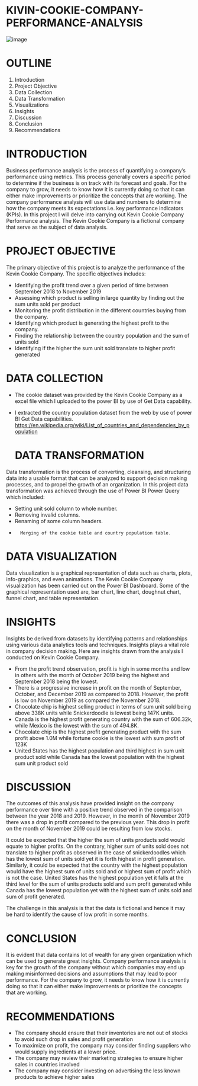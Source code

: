# KIVIN-COOKIE-COMPANY-PERFORMANCE-ANALYSIS
![image](https://github.com/KANYIANALYST/KIVIN-COOKIE-COMPANY-PERFORMANCE-ANALYSIS/assets/130997793/5838f66f-cfb9-427f-a5bb-b896a4853c53)

# OUTLINE
1.	Introduction
2.	Project Objective
3.	Data Collection
4.	Data Transformation
5.	Visualizations
6.	Insights
7.	Discussion
8.	Conclusion 
9.	Recommendations

# INTRODUCTION
Business performance analysis is the process of quantifying a company’s performance using metrics. This process generally covers a specific period to determine if the business is on track with its forecast and goals. For the company to grow, it needs to know how it is currently doing so that it can either make improvements or prioritize the concepts that are working.  The company performance analysis will use data and numbers to determine how the company meets its expectations i.e. key performance indicators (KPIs). In this project I will delve into carrying out Kevin Cookie Company Performance analysis. The Kevin Cookie Company is a fictional company that serve as the subject of data analysis. 

# PROJECT OBJECTIVE
The primary objective of this project is to analyze the performance of the Kevin Cookie Company. The specific objectives includes:
* Identifying the profit trend over a given period of time between September 2018 to November 2019
* Assessing which product is selling in large quantity by finding out the sum units sold per product 
* Monitoring the profit distribution in the different countries buying from the company.
* Identifying which product is generating the highest profit to the company.
* Finding the relationship between the country population and the sum of units sold
* Identifying if the higher the sum unit sold translate to higher profit generated
# DATA COLLECTION
* The cookie dataset was provided by the Kevin Cookie Company as a excel file which I uploaded to the power BI by use of Get Data capability.
* I extracted the country population dataset from the web by use of power BI Get Data capabilities. https://en.wikipedia.org/wiki/List_of_countries_and_dependencies_by_population

  # DATA TRANSFORMATION
Data transformation is the process of converting, cleansing, and structuring data into a usable format that can be analyzed to support decision making processes, and to propel the growth of an organization.
In this project data transformation was achieved through the use of Power BI Power Query which included:
* Setting unit sold column to whole number.
* Removing invalid columns.
* 	Renaming of some column headers.
* 		Merging of the cookie table and country population table.

# DATA VISUALIZATION
Data visualization is a graphical representation of data such as charts, plots, info-graphics, and even animations. 
The Kevin Cookie Company visualization has been carried out on the Power BI Dashboard. Some of the graphical representation used are, bar chart, line chart, doughnut chart, funnel chart, and table representation.

# INSIGHTS
Insights be derived from datasets by identifying patterns and relationships using various data analytics tools and techniques. Insights plays a vital role in company decision making. Here are insights drawn from the analysis I conducted on Kevin Cookie Company. 
*	From the profit trend observation, profit is high in some months and low in others with the month of October 2019 being the highest and September 2018 being the lowest.
*	There is a progressive increase in profit on the month of September, October, and December 2019 as compared to 2018. However, the profit is low on November 2019 as compared the November 2018.
*	Chocolate chip is highest selling product in terms of sum unit sold being above 338K units while Snickerdoodle is lowest being 147K units.
*	Canada is the highest profit generating country with the sum of 606.32k, while Mexico is the lowest with the sum of 494.8K.
*	Chocolate chip is the highest profit generating product with the sum profit above 1.0M while fortune cookie is the lowest with sum profit of 123K
*	United States has the highest population and third highest in sum unit product sold while Canada has the lowest population with the highest sum unit product sold

# DISCUSSION
The outcomes of this analysis have provided insight on the company performance over time with a positive trend observed in the comparison between the year 2018 and 2019. However, in the month of November 2019 there was a drop in profit compared to the previous year. This drop in profit on the month of November 2019 could be resulting from low stocks. 

It could be expected that the higher the sum of units products sold would equate to higher profits. On the contrary, higher sum of units sold does not translate to higher profit as observed in the case of snickerdoodles which has the lowest sum of units sold yet it is forth highest in profit generation. Similarly, it could be expected that the country with the highest population would have the highest sum of units sold and or highest sum of profit which is not the case. United States has the highest population yet it falls at the third level for the sum of units products sold and sum profit generated while Canada has the lowest population yet with the highest sum of units sold and sum of profit generated.

The challenge in this analysis is that the data is fictional and hence it may be hard to identify the cause of low profit in some months.

# CONCLUSION 
It is evident that data contains lot of wealth for any given organization which can be used to generate great insights. Company performance analysis is key for the growth of the company without which companies may end up making misinformed decisions and assumptions that may lead to poor performance. For the company to grow, it needs to know how it is currently doing so that it can either make improvements or prioritize the concepts that are working.

# RECOMMENDATIONS 
*	The company should ensure that their inventories are not out of stocks to avoid such drop in sales and profit generation
*	To maximize on profit, the company may consider finding suppliers who would supply ingredients at a lower price.
*	The company may review their marketing strategies to ensure higher sales in countries involved
*	The company may consider investing on advertising the less known products to achieve higher sales




